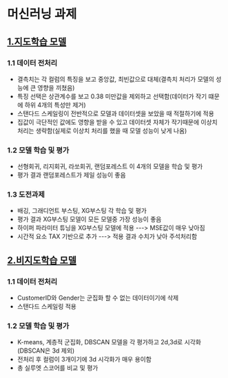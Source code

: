 # 머신러닝 과제
## <u> 1.지도학습 모델</u>
### 1.1 데이터 전처리
- 결측치는 각 컬럼의 특징을 보고 중앙값, 최빈값으로 대체(결측치 처리가 모델의 성능에 큰 영향을 끼쳤음)
- 특징 선택은 상관계수를 보고 0.38 미만값을 제외하고 선택함(데이터가 작기 떄문에 하위 4개의 특성만 제거)
- 스탠다드 스케일링이 전반적으로 모델과 데이터셋을 보았을 때 적절하기에 적용
- 집값이 극단적인 값에도 영향을 받을 수 있고 데이터셋 자체가 작기때문에 이상치 처리는 생략함(실제로 이상치 처리를 했을 때 모델 성능이 낮게 나옴)

### 1.2 모델 학습 및 평가
- 선형회귀, 리지회귀, 라쏘회귀, 랜덤포레스트 이 4개의 모델을 학습 및 평가
- 평가 결과 랜덤포레스트가 제일 성능이 좋음

### 1.3 도전과제
- 배깅, 그래디언트 부스팅, XG부스팅 각 학습 및 평가
- 평가 결과 XG부스팅 모델이 모든 모델중 가장 성능이 좋음
- 하이퍼 파라미터 튜닝을 XG부스팅 모델에 적용 ---> MSE값이 매우 낮아짐
- 시간적 요소 TAX 기반으로 추가 ---> 적용 결과 수치가 낮아 주석처리함

## <u> 2.비지도학습 모델</u>
### 1.1 데이터 전처리
- CustomerID와 Gender는 군집화 할 수 없는 데이터이기에 삭제
- 스탠다드 스케일링 적용

### 1.2 모델 학습 및 평가
- K-means, 계층적 군집화, DBSCAN 모델을 각 평가하고 2d,3d로 시각화(DBSCAN은 3d 제외)
- 전처리 후 컬럼이 3개이기에 3d 시각화가 매우 용이함
- 총 실루엣 스코어를 비교 및 평가